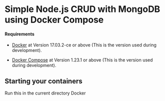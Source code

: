 # Simple Node.js CRUD with MongoDB using Docker Compose

#### Requirements

* [Docker](https://www.docker.com/products/docker-desktop) at Version 17.03.2-ce or above (This is the version used during development).

* [Docker Compose](https://docs.docker.com/compose/install/) at Version 1.23.1 or above (This is the version used during development).

## Starting your containers

Run this in the current directory
Docker
